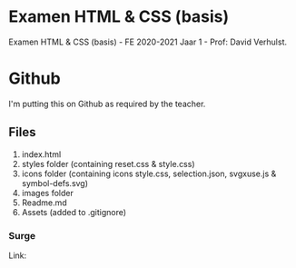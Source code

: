 # Examen HTML & CSS (basis)

Examen HTML & CSS (basis) - FE 2020-2021 Jaar 1 - Prof: David Verhulst.

# Github

I'm putting this on Github as required by the teacher.

## Files

1.  index.html
2.  styles folder (containing reset.css & style.css)
3.  icons folder (containing icons style.css, selection.json, svgxuse.js & symbol-defs.svg)
4.  images folder
5.  Readme.md
6.  Assets (added to .gitignore)

### Surge

Link:
